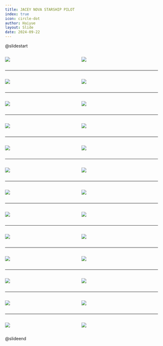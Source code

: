 ```yaml
---
title: JACEY NOVA STARSHIP PILOT
index: true
icon: circle-dot
author: Haiyue
layout: Slide
date: 2024-09-22
---
```

 
@slidestart

<div style="display:flex">
<div style="flex:1">

![](https://raw.githubusercontent.com/yclord/reading/refs/heads/master/english/Level-X/JACEY%20NOVA%20STARSHIP%20PILOT/001.webp)
</div>
<div style="flex:1">

![](https://raw.githubusercontent.com/yclord/reading/refs/heads/master/english/Level-X/JACEY%20NOVA%20STARSHIP%20PILOT/002.webp)
</div>
</div>

---

<div style="display:flex">
<div style="flex:1">

![](https://raw.githubusercontent.com/yclord/reading/refs/heads/master/english/Level-X/JACEY%20NOVA%20STARSHIP%20PILOT/003.webp)
</div>
<div style="flex:1">

![](https://raw.githubusercontent.com/yclord/reading/refs/heads/master/english/Level-X/JACEY%20NOVA%20STARSHIP%20PILOT/004.webp)
</div>
</div>

---

<div style="display:flex">
<div style="flex:1">

![](https://raw.githubusercontent.com/yclord/reading/refs/heads/master/english/Level-X/JACEY%20NOVA%20STARSHIP%20PILOT/005.webp)
</div>
<div style="flex:1">

![](https://raw.githubusercontent.com/yclord/reading/refs/heads/master/english/Level-X/JACEY%20NOVA%20STARSHIP%20PILOT/006.webp)
</div>
</div>

---

<div style="display:flex">
<div style="flex:1">

![](https://raw.githubusercontent.com/yclord/reading/refs/heads/master/english/Level-X/JACEY%20NOVA%20STARSHIP%20PILOT/007.webp)
</div>
<div style="flex:1">

![](https://raw.githubusercontent.com/yclord/reading/refs/heads/master/english/Level-X/JACEY%20NOVA%20STARSHIP%20PILOT/008.webp)
</div>
</div>

---

<div style="display:flex">
<div style="flex:1">

![](https://raw.githubusercontent.com/yclord/reading/refs/heads/master/english/Level-X/JACEY%20NOVA%20STARSHIP%20PILOT/009.webp)
</div>
<div style="flex:1">

![](https://raw.githubusercontent.com/yclord/reading/refs/heads/master/english/Level-X/JACEY%20NOVA%20STARSHIP%20PILOT/010.webp)
</div>
</div>

---

<div style="display:flex">
<div style="flex:1">

![](https://raw.githubusercontent.com/yclord/reading/refs/heads/master/english/Level-X/JACEY%20NOVA%20STARSHIP%20PILOT/011.webp)
</div>
<div style="flex:1">

![](https://raw.githubusercontent.com/yclord/reading/refs/heads/master/english/Level-X/JACEY%20NOVA%20STARSHIP%20PILOT/012.webp)
</div>
</div>

---

<div style="display:flex">
<div style="flex:1">

![](https://raw.githubusercontent.com/yclord/reading/refs/heads/master/english/Level-X/JACEY%20NOVA%20STARSHIP%20PILOT/013.webp)
</div>
<div style="flex:1">

![](https://raw.githubusercontent.com/yclord/reading/refs/heads/master/english/Level-X/JACEY%20NOVA%20STARSHIP%20PILOT/014.webp)
</div>
</div>

---

<div style="display:flex">
<div style="flex:1">

![](https://raw.githubusercontent.com/yclord/reading/refs/heads/master/english/Level-X/JACEY%20NOVA%20STARSHIP%20PILOT/015.webp)
</div>
<div style="flex:1">

![](https://raw.githubusercontent.com/yclord/reading/refs/heads/master/english/Level-X/JACEY%20NOVA%20STARSHIP%20PILOT/016.webp)
</div>
</div>

---

<div style="display:flex">
<div style="flex:1">

![](https://raw.githubusercontent.com/yclord/reading/refs/heads/master/english/Level-X/JACEY%20NOVA%20STARSHIP%20PILOT/017.webp)
</div>
<div style="flex:1">

![](https://raw.githubusercontent.com/yclord/reading/refs/heads/master/english/Level-X/JACEY%20NOVA%20STARSHIP%20PILOT/018.webp)
</div>
</div>

---

<div style="display:flex">
<div style="flex:1">

![](https://raw.githubusercontent.com/yclord/reading/refs/heads/master/english/Level-X/JACEY%20NOVA%20STARSHIP%20PILOT/019.webp)
</div>
<div style="flex:1">

![](https://raw.githubusercontent.com/yclord/reading/refs/heads/master/english/Level-X/JACEY%20NOVA%20STARSHIP%20PILOT/020.webp)
</div>
</div>

---

<div style="display:flex">
<div style="flex:1">

![](https://raw.githubusercontent.com/yclord/reading/refs/heads/master/english/Level-X/JACEY%20NOVA%20STARSHIP%20PILOT/021.webp)
</div>
<div style="flex:1">

![](https://raw.githubusercontent.com/yclord/reading/refs/heads/master/english/Level-X/JACEY%20NOVA%20STARSHIP%20PILOT/022.webp)
</div>
</div>

---

<div style="display:flex">
<div style="flex:1">

![](https://raw.githubusercontent.com/yclord/reading/refs/heads/master/english/Level-X/JACEY%20NOVA%20STARSHIP%20PILOT/023.webp)
</div>
<div style="flex:1">

![](https://raw.githubusercontent.com/yclord/reading/refs/heads/master/english/Level-X/JACEY%20NOVA%20STARSHIP%20PILOT/024.webp)
</div>
</div>

---

<div style="display:flex">
<div style="flex:1">

![](https://raw.githubusercontent.com/yclord/reading/refs/heads/master/english/Level-X/JACEY%20NOVA%20STARSHIP%20PILOT/025.webp)
</div>
<div style="flex:1">

![](https://raw.githubusercontent.com/yclord/reading/refs/heads/master/english/Level-X/JACEY%20NOVA%20STARSHIP%20PILOT/026.webp)
</div>
</div>

@slideend